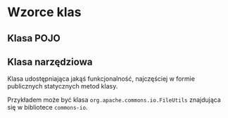 Wzorce klas
===========

Klasa POJO
----------

Klasa narzędziowa
-----------------

Klasa udostępniająca jakąś funkcjonalność, najczęściej w formie publicznych statycznych metod klasy.

Przykładem może być klasa ``org.apache.commons.io.FileUtils`` znajdująca się w bibliotece ``commons-io``.
